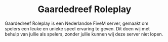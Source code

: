 <h1 align="center">Gaardedreef Roleplay</h1>

<p>Gaardedreef Roleplay is een Nederlandse FiveM server, gemaakt om spelers een leuke en unieke speel ervaring te geven. Dit doen wij met behulp van jullie als spelers, zonder jullie kunnen wij deze server niet lopen.</p>
